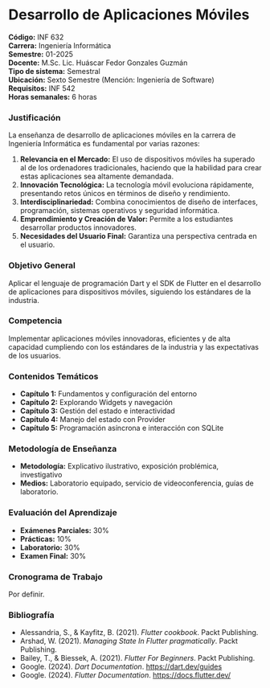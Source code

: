 # Desarrollo de Aplicaciones Móviles

**Código:** INF 632  
**Carrera:** Ingeniería Informática  
**Semestre:** 01-2025  
**Docente:** M.Sc. Lic. Huáscar Fedor Gonzales Guzmán  
**Tipo de sistema:** Semestral  
**Ubicación:** Sexto Semestre (Mención: Ingeniería de Software)  
**Requisitos:** INF 542  
**Horas semanales:** 6 horas  

### Justificación
La enseñanza de desarrollo de aplicaciones móviles en la carrera de Ingeniería Informática es fundamental por varias razones:

1. **Relevancia en el Mercado:** El uso de dispositivos móviles ha superado al de los ordenadores tradicionales, haciendo que la habilidad para crear estas aplicaciones sea altamente demandada.
2. **Innovación Tecnológica:** La tecnología móvil evoluciona rápidamente, presentando retos únicos en términos de diseño y rendimiento.
3. **Interdisciplinariedad:** Combina conocimientos de diseño de interfaces, programación, sistemas operativos y seguridad informática.
4. **Emprendimiento y Creación de Valor:** Permite a los estudiantes desarrollar productos innovadores.
5. **Necesidades del Usuario Final:** Garantiza una perspectiva centrada en el usuario.

### Objetivo General
Aplicar el lenguaje de programación Dart y el SDK de Flutter en el desarrollo de aplicaciones para dispositivos móviles, siguiendo los estándares de la industria.

### Competencia
Implementar aplicaciones móviles innovadoras, eficientes y de alta capacidad cumpliendo con los estándares de la industria y las expectativas de los usuarios.

### Contenidos Temáticos
- **Capítulo 1:** Fundamentos y configuración del entorno
- **Capítulo 2:** Explorando Widgets y navegación
- **Capítulo 3:** Gestión del estado e interactividad
- **Capítulo 4:** Manejo del estado con Provider
- **Capítulo 5:** Programación asíncrona e interacción con SQLite

### Metodología de Enseñanza
- **Metodología:** Explicativo ilustrativo, exposición problémica, investigativo
- **Medios:** Laboratorio equipado, servicio de videoconferencia, guías de laboratorio.

### Evaluación del Aprendizaje
- **Exámenes Parciales:** 30%
- **Prácticas:** 10%
- **Laboratorio:** 30%
- **Examen Final:** 30%

### Cronograma de Trabajo
Por definir.

### Bibliografía
- Alessandria, S., & Kayfitz, B. (2021). *Flutter cookbook*. Packt Publishing.
- Arshad, W. (2021). *Managing State In Flutter pragmatically*. Packt Publishing.
- Bailey, T., & Biessek, A. (2021). *Flutter For Beginners*. Packt Publishing.
- Google. (2024). *Dart Documentation*. https://dart.dev/guides
- Google. (2024). *Flutter Documentation*. https://docs.flutter.dev/

